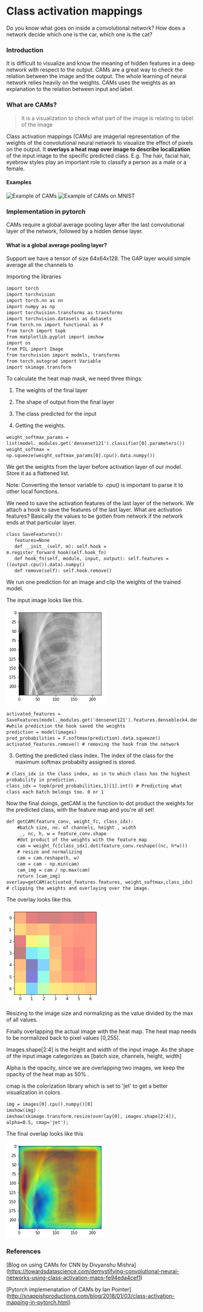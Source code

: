 # Class activation mappings

Do you know what goes on inside a convolutional network? How does a network decide which one is the car, which one is the cat?

### Introduction
It is difficult to visualize and know the meaning of hidden features in a deep network with respect to the output. CAMs are a great way to check the relation between the image and the output.
The whole learning of neural network relies heavily on the weights. 
CAMs uses the weights as an explanation to the relation between input and label.

### What are CAMs?
> It is a visualization to check what part of the image is relating to label of the image

Class activation mappings (CAMs) are imagerial representation of the weights of the convolutional neural network to visualize the effect of pixels on the output.
It **overlays a heat map over image to describe localization** of the input image to the specific predicted class. 
E.g. The hair, facial hair, eyebrow styles play an important role to classify a person as a male or a female.

#### Examples
![Example of CAMs](https://github.com/jacobgil/keras-grad-cam/raw/master/examples/boat.jpg?raw=true)
![Example of CAMs on MNIST](https://miro.medium.com/max/255/1*o3fkwaqA1l7xKBYnvMru1Q.png)

### Implementation in pytorch

CAMs require a global average pooling layer after the last convolutional layer of the network, followed by a hidden dense layer.
 #### What is a global average pooling layer?
 Support we have a tensor of size 64x64x128. The GAP layer would simple average all the channels to 

Importing the libraries

```
import torch 
import torchvision
import torch.nn as nn
import numpy as np
import torchvision.transforms as transforms
import torchvision.datasets as datasets
from torch.nn import functional as F
from torch import topk
from matplotlib.pyplot import imshow
import os
from PIL import Image
from torchvision import models, transforms
from torch.autograd import Variable
import skimage.transform
```
To calculate the heat map mask, we need three things:
1. The weights of the final layer
2. The shape of output from the final layer
3. The class predicted for the input 

1. Getting the weights.
```
weight_softmax_params = list(model._modules.get('densenet121').classifier[0].parameters())
weight_softmax = np.squeeze(weight_softmax_params[0].cpu().data.numpy())
```
We get the weights from the layer before activation layer of our model. Store it as a flattened list. 

Note: Converting the tensor variable to .cpu() is important to parse it to other local functions.

We need to save the activation features of the last layer of the network. We attach a hook to save the features of the last layer.
What are activation features? Basically the values to be gotten from network if the network ends at that particular layer.
 ```
 class SaveFeatures():
    features=None
    def __init__(self, m): self.hook = m.register_forward_hook(self.hook_fn)
    def hook_fn(self, module, input, output): self.features = ((output.cpu()).data).numpy()
    def remove(self): self.hook.remove()
```
We run one prediction for an image and clip the weights of the trained model. 

The input image looks like this.

![Input Image](https://github.com/MicroprocessorX069/Pneumonia-detection-Dense-Conv-Net/blob/master/documentation/image%20res/input%20image.png)

```
activated_features = SaveFeatures(model._modules.get('densenet121').features.denseblock4.denselayer16)
#while prediction the hook saved the weights
prediction = model(images)
pred_probabilities = F.softmax(prediction).data.squeeze()
activated_features.remove() # removing the hook from the network
```
3. Getting the predicted class index.
The index of the class for the maximum softmax probabilty assigned is stored.

```
# class_idx is the class index, as in to which class has the highest probability in prediction.
class_idx = topk(pred_probabilities,1)[1].int() # Predicting what class each batch belongs too. 0 or 1
```
Now the final doings,
getCAM is the function to dot product the weights for the predicted class, with the feature map and you're all set!

```
def getCAM(feature_conv, weight_fc, class_idx):
    #batch size, no. of channels, height , width
     _, nc, h, w = feature_conv.shape
    #dot product of the weights with the feature map
    cam = weight_fc[class_idx].dot(feature_conv.reshape((nc, h*w)))
    # resize and normalizing
    cam = cam.reshape(h, w)
    cam = cam - np.min(cam)
    cam_img = cam / np.max(cam)
    return [cam_img]
overlay=getCAM(activated_features.features, weight_softmax,class_idx) # clipping the weights and overlaying over the image. 
 ```
 
 The overlay looks like this.
 
 ![CAM](https://github.com/MicroprocessorX069/Pneumonia-detection-Dense-Conv-Net/blob/master/documentation/image%20res/cam.png)
 
 Resizing to the image size and normalizing as the value divided by the max of all values.
 
Finally overlapping the actual image with the heat map. The heat map needs to be normalized back to pixel values [0,255]. 

Images.shape[2:4] is the height and width of the input image. As the shape of the input image categorizes as [batch size, channels, 
height, width] 

Alpha is the opacity, since we are overlapping two images, we keep the opacity of the heat map as 50% .

cmap is the colorization library which is set to 'jet' to get a better visualization in colors.
``` 
img = images[0].cpu().numpy()[0]
imshow(img)
imshow(skimage.transform.resize(overlay[0], images.shape[2:4]), alpha=0.5, cmap='jet');
 ```
 The final overlap looks like this
 
 ![Overlay CAM](https://github.com/MicroprocessorX069/Pneumonia-detection-Dense-Conv-Net/blob/master/documentation/image%20res/overlay%20cam.png)
### References

[Blog on using CAMs for CNN by Divyanshu Mishra] (https://towardsdatascience.com/demystifying-convolutional-neural-networks-using-class-activation-maps-fe94eda4cef1)

[Pytorch implemenatation of CAMs by Ian Pointer] (http://snappishproductions.com/blog/2018/01/03/class-activation-mapping-in-pytorch.html)
